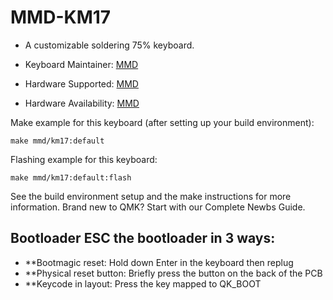 # MMD-KM17


* A customizable soldering 75% keyboard.

* Keyboard Maintainer: [MMD](https://github.com/Smartmmd)
* Hardware Supported: [MMD](https://github.com/Smartmmd)
* Hardware Availability: [MMD](https://github.com/Smartmmd)

Make example for this keyboard (after setting up your build environment):

    make mmd/km17:default
Flashing example for this keyboard:

    make mmd/km17:default:flash

See the build environment setup and the make instructions for more information. Brand new to QMK? Start with our Complete Newbs Guide.

## Bootloader ESC the bootloader in 3 ways:
* **Bootmagic reset: Hold down Enter in the keyboard then replug
* **Physical reset button: Briefly press the button on the back of the PCB
* **Keycode in layout: Press the key mapped to QK_BOOT
